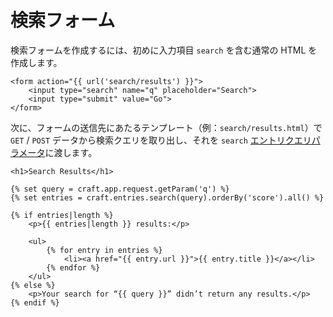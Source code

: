 # 検索フォーム

検索フォームを作成するには、初めに入力項目 `search` を含む通常の HTML を作成します。

```twig
<form action="{{ url('search/results') }}">
    <input type="search" name="q" placeholder="Search">
    <input type="submit" value="Go">
</form>
```

次に、フォームの送信先にあたるテンプレート（例：`search/results.html`）で `GET` / `POST` データから検索クエリを取り出し、それを `search` [エントリクエリパラメータ](../element-queries/entry-queries.md#search)に渡します。

```twig
<h1>Search Results</h1>

{% set query = craft.app.request.getParam('q') %}
{% set entries = craft.entries.search(query).orderBy('score').all() %}

{% if entries|length %}
    <p>{{ entries|length }} results:</p>

    <ul>
        {% for entry in entries %}
            <li><a href="{{ entry.url }}">{{ entry.title }}</a></li>
        {% endfor %}
    </ul>
{% else %}
    <p>Your search for “{{ query }}” didn’t return any results.</p>
{% endif %}
```

